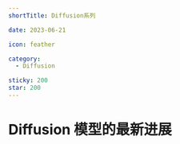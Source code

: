 ```yaml
---
shortTitle: Diffusion系列

date: 2023-06-21

icon: feather

category:
  - Diffusion

sticky: 200
star: 200
---
```


# Diffusion 模型的最新进展
